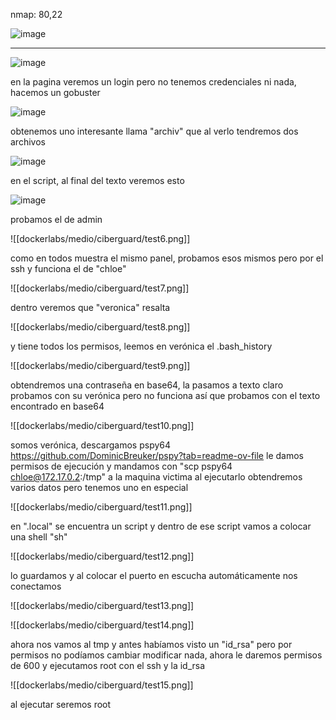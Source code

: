nmap: 80,22

![image](https://github.com/user-attachments/assets/fba15d80-3b23-4fea-acf4-369ee0beb7df)

---

![image](https://github.com/user-attachments/assets/1b7f8f8b-a371-44f7-b444-410e080139ee)

en la pagina veremos un login pero no tenemos credenciales ni nada, hacemos un gobuster 

![image](https://github.com/user-attachments/assets/2b0dd101-eda3-4939-a3d9-4ae6c8ebf686)

obtenemos uno interesante llama "archiv"  que al verlo tendremos dos archivos 

![image](https://github.com/user-attachments/assets/466dc1a5-f68a-43ac-8e12-683fa809dd9f)

en el script, al final del texto veremos esto

![image](https://github.com/user-attachments/assets/3b8c8f48-8b52-4a8d-b71f-ed9728aee471)

probamos el de admin

![[dockerlabs/medio/ciberguard/test6.png]]

como en todos muestra el mismo panel, probamos esos mismos pero por el ssh y funciona el de "chloe"

![[dockerlabs/medio/ciberguard/test7.png]]

dentro veremos que "veronica" resalta 

![[dockerlabs/medio/ciberguard/test8.png]]

y tiene todos los permisos, leemos en verónica el .bash_history

![[dockerlabs/medio/ciberguard/test9.png]]

obtendremos una contraseña en base64, la pasamos a texto claro probamos con su verónica pero no funciona así que probamos con el texto encontrado en base64 

![[dockerlabs/medio/ciberguard/test10.png]]

somos verónica, descargamos pspy64 https://github.com/DominicBreuker/pspy?tab=readme-ov-file le damos permisos de ejecución y mandamos con "scp pspy64 chloe@172.17.0.2:/tmp" a la maquina victima 
al ejecutarlo obtendremos varios datos pero tenemos uno en especial 

![[dockerlabs/medio/ciberguard/test11.png]]

en ".local" se encuentra un script y dentro de ese script vamos a colocar una shell "sh" 

![[dockerlabs/medio/ciberguard/test12.png]]

lo guardamos y al colocar el puerto en escucha automáticamente nos conectamos 

![[dockerlabs/medio/ciberguard/test13.png]]

![[dockerlabs/medio/ciberguard/test14.png]]

ahora nos vamos al tmp y antes habíamos visto un "id_rsa" pero por permisos no podíamos cambiar modificar nada, ahora le daremos permisos de 600 y ejecutamos root con el ssh y la id_rsa 

 ![[dockerlabs/medio/ciberguard/test15.png]]

al ejecutar seremos root
